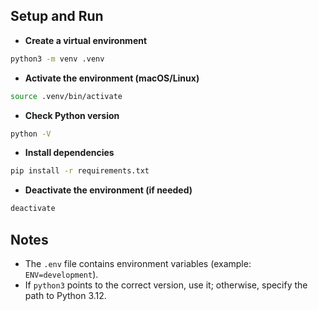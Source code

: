 ## Setup and Run

- **Create a virtual environment**
```bash
python3 -m venv .venv
```

- **Activate the environment (macOS/Linux)**
```bash
source .venv/bin/activate
```

- **Check Python version**
```bash
python -V
```

- **Install dependencies**
```bash
pip install -r requirements.txt
```

- **Deactivate the environment (if needed)**
```bash
deactivate
```

## Notes
- The `.env` file contains environment variables (example: `ENV=development`).
- If `python3` points to the correct version, use it; otherwise, specify the path to Python 3.12.
